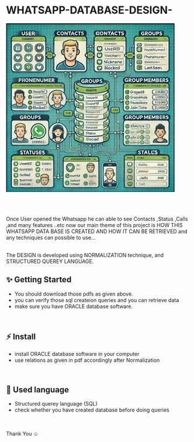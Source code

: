 # WHATSAPP-DATABASE-DESIGN-
![Application screenshot](./pic.png)

<br/>
<br/>

Once  User opened the Whatsapp he can able to see Contacts ,Status ,Calls ,and many features ..etc 
now our main theme of this project is
HOW THIS WHATSAPP DATA BASE IS CREATED AND HOW IT CAN BE RETRIEVED and any techniques can possible to use... 

<br />
The DESIGN is developed using NORMALIZATION technique, and STRUCTURED QUEREY LANGUAGE.

<br/>

## ✨ Getting Started

- You should download those pdfs as given above.
- you can verify those sql createion queries and you can retrieve data
- make sure you have ORACLE database software.
<br/>

## ⚡ Install

-  install  ORACLE database software in your computer 
-  use relations as given in pdf accordingly after Normalization 

<br/>

## 📙 Used language
- Structured querey language (SQL)
- check whether you have created database before doing queries
  
<br/>



<br/>
Thank You ☺

